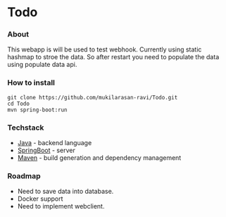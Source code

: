 # Todo
### About
 This webapp is will be used to test webhook. Currently using static hashmap to stroe the data. So after restart you need to populate the data using populate data api.

### How to install
```
git clone https://github.com/mukilarasan-ravi/Todo.git
cd Todo
mvn spring-boot:run
```

### Techstack
- [Java](https://www.java.com/en/) - backend language
- [SpringBoot](https://spring.io/projects/spring-boot) - server 
- [Maven](https://maven.apache.org/) - build generation and dependency management 

### Roadmap
- Need to save data into database.
- Docker support
- Need to implement webclient.
